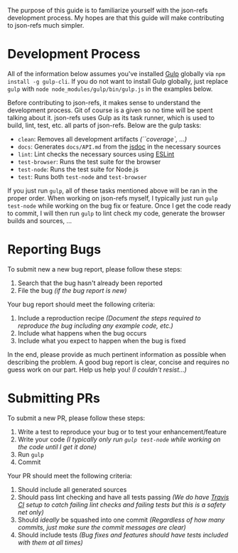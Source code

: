The purpose of this guide is to familiarize yourself with the json-refs development process.  My hopes are that this
guide will make contributing to json-refs much simpler.

# Development Process

All of the information below assumes you've installed [Gulp][gulp] globally via `npm install -g gulp-cli`.  If you do
not want to install Gulp globally, just replace `gulp` with `node node_modules/gulp/bin/gulp.js` in the examples below.

Before contributing to json-refs, it makes sense to understand the development process.  Git of course is a given so
no time will be spent talking about it.  json-refs uses Gulp as its task runner, which is used to build, lint, test,
etc. all parts of json-refs.  Below are the gulp tasks:

* `clean`: Removes all development artifacts *(``coverage`, ...)*
* `docs`: Generates `docs/API.md` from the [jsdoc][jsdoc] in the necessary sources
* `lint`: Lint checks the necessary sources using [ESLint][eslint]
* `test-browser`: Runs the test suite for the browser
* `test-node`: Runs the test suite for Node.js
* `test`: Runs both `test-node` and `test-browser`

If you just run `gulp`, all of these tasks mentioned above will be ran in the proper order.  When working on json-refs
myself, I typically just run `gulp test-node` while working on the bug fix or feature.  Once I get the code ready to
commit, I will then run `gulp` to lint check my code, generate the browser builds and sources, ...

# Reporting Bugs

To submit new a new bug report, please follow these steps:

1. Search that the bug hasn't already been reported
2. File the bug *(if the bug report is new)*

Your bug report should meet the following criteria:

1. Include a reproduction recipe *(Document the steps required to reproduce the bug including any example code, etc.)*
2. Include what happens when the bug occurs
3. Include what you expect to happen when the bug is fixed

In the end, please provide as much pertinent information as possible when describing the problem.  A good bug report is
clear, concise and requires no guess work on our part.  Help us help you! *(I couldn't resist...)*

# Submitting PRs

To submit a new PR, please follow these steps:

1. Write a test to reproduce your bug or to test your enhancement/feature
2. Write your code *(I typically only run `gulp test-node` while working on the code until I get it done)*
3. Run `gulp`
4. Commit

Your PR should meet the following criteria:

1. Should include all generated sources
2. Should pass lint checking and have all tests passing *(We do have [Travis CI][travis-ci] setup to catch failing lint
checks and failing tests but this is a safety net only)*
3. Should *ideally* be squashed into one commit *(Regardless of how many commits, just make sure the commit messages are
clear)*
4. Should include tests *(Bug fixes and features should have tests included with them at all times)*

[browserify]: http://browserify.org/
[eslint]: http://eslint.org/
[gulp]: http://gulpjs.com/
[jsdoc]: http://usejsdoc.org/
[npm]: https://www.npmjs.com/
[travis-ci]: https://travis-ci.org/whitlockjc/json-refs


